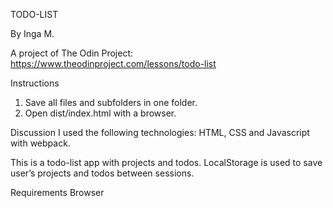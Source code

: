 TODO-LIST

By Inga M.

A project of The Odin Project: https://www.theodinproject.com/lessons/todo-list

Instructions

1. Save all files and subfolders in one folder.
2. Open dist/index.html with a browser.

Discussion
I used the following technologies: HTML, CSS and Javascript with webpack.

This is a todo-list app with projects and todos. LocalStorage is used to save user’s projects and todos between sessions.

Requirements
Browser
